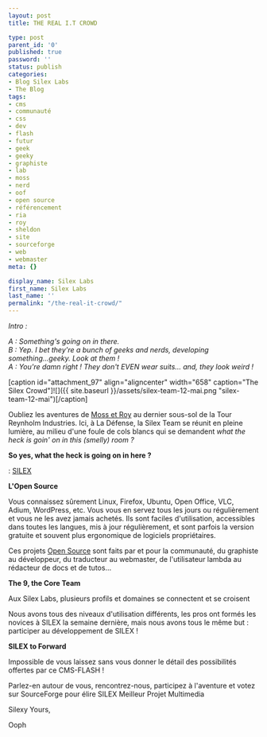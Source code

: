 ```yaml
---
layout: post
title: THE REAL I.T CROWD

type: post
parent_id: '0'
published: true
password: ''
status: publish
categories:
- Blog Silex Labs
- The Blog
tags:
- cms
- communauté
- css
- dev
- flash
- futur
- geek
- geeky
- graphiste
- lab
- moss
- nerd
- oof
- open source
- référencement
- ria
- roy
- sheldon
- site
- sourceforge
- web
- webmaster
meta: {}

display_name: Silex Labs
first_name: Silex Labs
last_name: ''
permalink: "/the-real-it-crowd/"
---
```


_Intro :_

_A
: Something's going on in there.  
B
: Yep. I bet they're a bunch of geeks and nerds, developing something...geeky. Look at them !  
A
: You're damn right ! They don't EVEN wear suits... and, they look weird !_

[caption id="attachment_97" align="aligncenter" width="658" caption="The Silex Crowd"]![]({{ site.baseurl }}/assets/silex-team-12-mai.png "silex-team-12-mai")[/caption]

Oubliez les aventures de [Moss et Roy](http://www.channel4.com/programmes/the-it-crowd) au dernier sous-sol de la Tour Reynholm Industries. Ici, à La Défense, la Silex Team se réunit en pleine lumière, au milieu d'une foule de cols blancs qui se demandent _what the heck is goin' on in this (smelly) room ?_

**So yes, what the heck is going on in here ?**




: [SILEX](http://silexlabs.org/#open.source.flash.cms/silex)

**L'Open Source**

Vous connaissez sûrement Linux, Firefox, Ubuntu, Open Office, VLC, Adium, WordPress, etc. Vous vous en servez tous les jours ou régulièrement et vous ne les avez jamais achetés. Ils sont faciles d'utilisation, accessibles dans toutes les langues, mis à jour régulièrement, et sont parfois la version gratuite et souvent plus ergonomique de logiciels propriétaires.

Ces projets [Open Source](http://www.gnu.org/philosophy/free-sw.html) sont faits par et pour la communauté, du graphiste au développeur, du traducteur au webmaster, de l'utilisateur lambda au rédacteur de docs et de tutos...

**The 9, the Core Team**

Aux Silex Labs, plusieurs profils et domaines se connectent et se croisent

Nous avons tous des niveaux d'utilisation différents, les pros ont formés les novices à SILEX la semaine dernière, mais nous avons tous le même but
: participer au développement de SILEX !

**SILEX to Forward**

Impossible de vous laissez sans vous donner le détail des possibilités offertes par ce CMS-FLASH !





Parlez-en autour de vous, rencontrez-nous, participez à l'aventure et votez sur SourceForge pour élire SILEX Meilleur Projet Multimedia


Silexy Yours,

Ooph